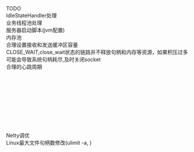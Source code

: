 TODO
<br>IdleStateHandler处理
<br>业务线程池处理
<br>服务器启动脚本(jvm配置)
<br>内存池
<br>合理设置接收和发送缓冲区容量
<br>CLOSE_WAIT,close_wait状态的链路并不释放句柄和内存等资源，如果积压过多可能会导致系统句柄耗尽,及时关闭socket
<br>合理的心跳周期
<br>
<br>
<br>
<br>
<br>
<br>
<br>
<br>
<br>


<br>Netty调优
<br>Linux最大文件句柄数修改(ulimit -a, )
<br>
<br>
<br>
<br>
<br>
<br>
<br>
<br>
<br>
<br>
<br>
<br>
<br>
<br>
